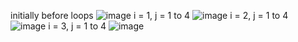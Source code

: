 initially before loops
![image](https://user-images.githubusercontent.com/80675137/155319995-76ac33e3-e03d-4eb3-b54b-57a8c1d867a2.png)
i = 1, j = 1 to 4
![image](https://user-images.githubusercontent.com/80675137/155320069-089adac2-7bee-44eb-b607-d32cb9dc74b1.png)
i = 2, j = 1 to 4
![image](https://user-images.githubusercontent.com/80675137/155320120-e2c44f9a-26e5-4935-940c-104d8cfdd693.png)
i = 3, j = 1 to 4
![image](https://user-images.githubusercontent.com/80675137/155320170-ad97f3e5-e0cb-4005-a6bb-9cc2b9fc6e2f.png)
